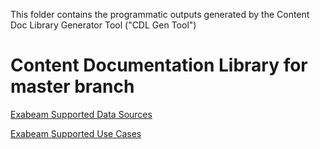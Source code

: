 
This folder contains the programmatic outputs generated by the Content Doc Library Generator Tool ("CDL Gen Tool")

# Content Documentation Library for master branch



[Exabeam Supported Data Sources](Exabeam%20Data%20Sources.md)

[Exabeam Supported Use Cases](Exabeam%20Use%20Cases.md)


